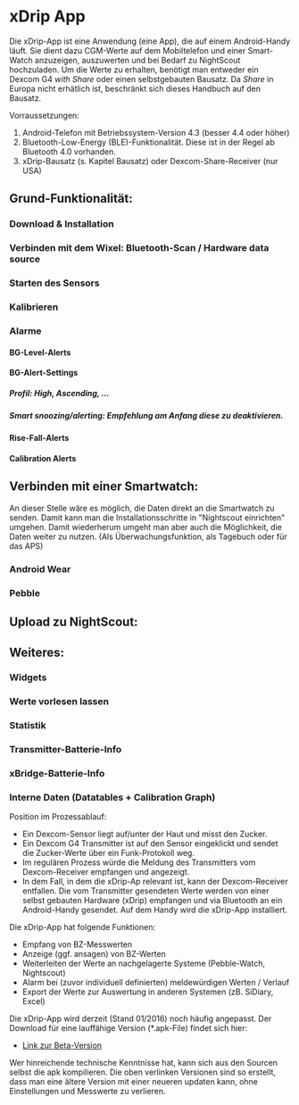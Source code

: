 # xDrip App

Die xDrip-App ist eine Anwendung (eine App), die auf einem Android-Handy läuft. Sie dient dazu CGM-Werte auf dem Mobiltelefon und einer Smart-Watch anzuzeigen, auszuwerten und bei Bedarf zu NightScout hochzuladen.
Um die Werte zu erhalten, benötigt man entweder ein Dexcom G4 *with Share* oder einen selbstgebauten Bausatz. Da *Share* in Europa nicht erhätlich ist, beschränkt sich dieses Handbuch auf den Bausatz.


Vorraussetzungen:
1. Android-Telefon mit Betriebssystem-Version 4.3 (besser 4.4 oder höher)
2. Bluetooth-Low-Energy (BLE)-Funktionalität. Diese ist in der Regel ab Bluetooth 4.0 vorhanden.
3. xDrip-Bausatz (s. Kapitel Bausatz) oder Dexcom-Share-Receiver (nur USA)

## Grund-Funktionalität:
### Download & Installation
### Verbinden mit dem Wixel: Bluetooth-Scan / Hardware data source
### Starten des Sensors
### Kalibrieren
### Alarme
#### BG-Level-Alerts
#### BG-Alert-Settings
##### Profil: High, Ascending, ...
##### Smart snoozing/alerting: Empfehlung am Anfang diese zu deaktivieren.
#### Rise-Fall-Alerts
#### Calibration Alerts


## Verbinden mit einer Smartwatch:
An dieser Stelle wäre es möglich, die Daten direkt an die Smartwatch zu senden. Damit kann man die Installationsschritte in "Nightscout einrichten" umgehen. Damit wiederherum umgeht man aber auch die Möglichkeit, die Daten weiter zu nutzen. (Als Überwachungsfunktion, als Tagebuch oder für das APS)
### Android Wear
### Pebble


## Upload zu NightScout:



## Weiteres:
### Widgets
### Werte vorlesen lassen
### Statistik
### Transmitter-Batterie-Info
### xBridge-Batterie-Info
### Interne Daten (Datatables + Calibration Graph)





Position im Prozessablauf: 
* Ein Dexcom-Sensor liegt auf/unter der Haut und misst den Zucker. 
* Ein Dexcom G4 Transmitter ist auf den Sensor eingeklickt und sendet die Zucker-Werte über ein Funk-Protokoll weg. 
* Im regulären Prozess würde die Meldung des Transmitters vom Dexcom-Receiver empfangen und angezeigt. 
* In dem Fall, in dem die xDrip-Ap relevant ist, kann der Dexcom-Receiver entfallen. Die vom Transmitter gesendeten Werte werden von einer selbst gebauten Hardware (xDrip) empfangen und via Bluetooth an ein Android-Handy gesendet.  Auf dem Handy wird die xDrip-App installiert.

Die xDrip-App hat folgende Funktionen:
* 	Empfang von BZ-Messwerten
*	Anzeige (ggf. ansagen) von BZ-Werten 
*	Weiterleiten der Werte an nachgelagerte Systeme (Pebble-Watch, Nightscout)
*	Alarm bei (zuvor individuell definierten) meldewürdigen Werten / Verlauf
*	Export der Werte zur Auswertung in anderen Systemen (zB. SiDiary, Excel)
	

Die xDrip-App wird derzeit (Stand 01/2016) noch häufig angepasst. Der Download für eine lauffähige Version (*.apk-File) findet sich hier: 

* [Link zur Beta-Version](https://github.com/StephenBlackWasAlreadyTaken/xDrip/wiki/xdrip-beta)


Wer hinreichende technische Kenntnisse hat, kann sich aus den Sourcen selbst die apk kompilieren. Die oben verlinken Versionen sind so erstellt, dass man eine ältere Version mit einer neueren updaten kann, ohne Einstellungen und Messwerte zu verlieren.
